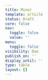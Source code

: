 ```yaml
---
title: Minor
template: article
status: Draft
core: false
nav:
  toggle: false
  value: ''
menu:
  toggle: false
visibility: Dae
publish_on: ''
display_until: ''
type: table
layout: []
---
```


